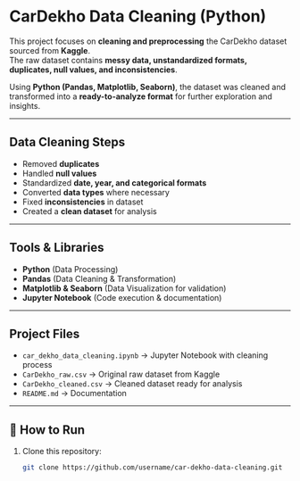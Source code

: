 # CarDekho Data Cleaning (Python)

This project focuses on **cleaning and preprocessing** the CarDekho dataset sourced from **Kaggle**.  
The raw dataset contains **messy data, unstandardized formats, duplicates, null values, and inconsistencies**.  

Using **Python (Pandas, Matplotlib, Seaborn)**, the dataset was cleaned and transformed into a **ready-to-analyze format** for further exploration and insights.

---

## Data Cleaning Steps
- Removed **duplicates**  
- Handled **null values**  
- Standardized **date, year, and categorical formats**  
- Converted **data types** where necessary  
- Fixed **inconsistencies** in dataset  
- Created a **clean dataset** for analysis  

---

## Tools & Libraries
- **Python** (Data Processing)  
- **Pandas** (Data Cleaning & Transformation)  
- **Matplotlib & Seaborn** (Data Visualization for validation)  
- **Jupyter Notebook** (Code execution & documentation)  

---

## Project Files
- `car_dekho_data_cleaning.ipynb` → Jupyter Notebook with cleaning process  
- `CarDekho_raw.csv` → Original raw dataset from Kaggle  
- `CarDekho_cleaned.csv` → Cleaned dataset ready for analysis  
- `README.md` → Documentation  

---

## 🚀 How to Run
1. Clone this repository:
   ```bash
   git clone https://github.com/username/car-dekho-data-cleaning.git
